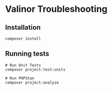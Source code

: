 # Valinor Troubleshooting

## Installation

```shell
composer install
```

## Running tests

```shell
# Run Unit Tests
composer project:test:units

# Run PHPStan
composer project:analyze
```
